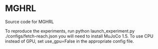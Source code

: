 # MGHRL
Source code for MGHRL

To reproduce the experiments, run python launch_experiment.py ./configs/fetch-reach.json  you will need to install MuJoCo 1.5.
To use CPU instead of GPU, set use_gpu=False in the appropriate config file.
